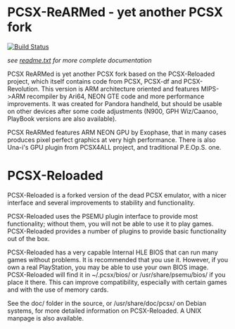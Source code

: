 PCSX-ReARMed - yet another PCSX fork
====================================

[![Build Status](https://travis-ci.org/notaz/pcsx_rearmed.svg?branch=master)](https://travis-ci.org/notaz/pcsx_rearmed)

*see [readme.txt](blob/master/readme.txt) for more complete documentation*

PCSX ReARMed is yet another PCSX fork based on the PCSX-Reloaded project,
which itself contains code from PCSX, PCSX-df and PCSX-Revolution. This
version is ARM architecture oriented and features MIPS->ARM recompiler by
Ari64, NEON GTE code and more performance improvements. It was created for
Pandora handheld, but should be usable on other devices after some code
adjustments (N900, GPH Wiz/Caanoo, PlayBook versions are also available).

PCSX ReARMed features ARM NEON GPU by Exophase, that in many cases produces
pixel perfect graphics at very high performance. There is also Una-i's GPU
plugin from PCSX4ALL project, and traditional P.E.Op.S. one.


PCSX-Reloaded
=============

PCSX-Reloaded is a forked version of the dead PCSX emulator, with a nicer
interface and several improvements to stability and functionality.

PCSX-Reloaded uses the PSEMU plugin interface to provide most functionality;
without them, you will not be able to use it to play games. PCSX-Reloaded
provides a number of plugins to provide basic functionality out of the box.

PCSX-Reloaded has a very capable Internal HLE BIOS that can run many games
without problems. It is recommended that you use it. However, if you own a
real PlayStation, you may be able to use your own BIOS image. PCSX-Reloaded
will find it in ~/.pcsx/bios/ or /usr/share/psemu/bios/ if you place it there.
This can improve compatibility, especially with certain games and with the
use of memory cards.

See the doc/ folder in the source, or /usr/share/doc/pcsx/ on Debian systems,
for more detailed information on PCSX-Reloaded. A UNIX manpage is also
available.
